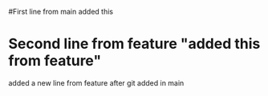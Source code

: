 #First line from main added this 
# Second line from feature "added this from feature"
added a new line from feature after git added in main
